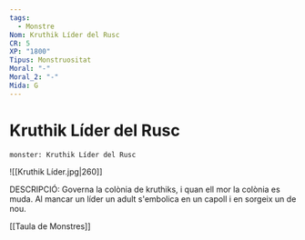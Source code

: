 ```yaml
---
tags:
  - Monstre
Nom: Kruthik Líder del Rusc
CR: 5
XP: "1800"
Tipus: Monstruositat
Moral: "-"
Moral_2: "-"
Mida: G
---
```

# Kruthik Líder del Rusc

```statblock
monster: Kruthik Líder del Rusc
```

![[Kruthik Líder.jpg|260]]

DESCRIPCIÓ: 
Governa la colònia de kruthiks, i quan ell mor la colònia es muda. Al mancar un líder un adult s'embolica en un capoll i en sorgeix un de nou.

[[Taula de Monstres]]
